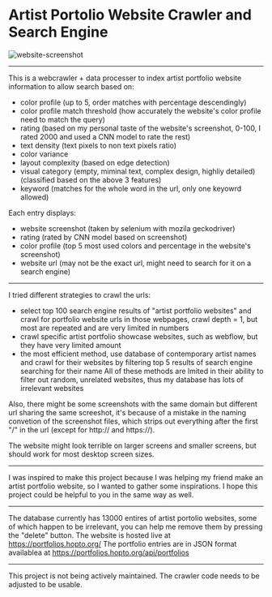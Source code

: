 # Artist Portolio Website Crawler and Search Engine

![website-screenshot](https://github.com/user-attachments/assets/5e518d59-3e81-453e-a841-a88dc052ec32)


---

This is a webcrawler + data processer to index artist portfolio website information to allow search based on:
- color profile (up to 5, order matches with percentage descendingly)
- color profile match threshold (how accurately the website's color profile need to match the query)
- rating (based on my personal taste of the website's screenshot, 0-100, I rated 2000 and used a CNN model to rate the rest)
- text density (text pixels to non text pixels ratio)
- color variance
- layout complexity (based on edge detection)
- visual category (empty, miminal text, complex design, highliy detailed) (classified based on the above 3 features)
- keyword (matches for the whole word in the url, only one keyowrd allowed)

Each entry displays:
- website screenshot (taken by selenium with mozila geckodriver)
- rating (rated by CNN model based on screenshot)
- color profile (top 5 most used colors and percentage in the website's screenshot)
- website url (may not be the exact url, might need to search for it on a search engine)

---

I tried different strategies to crawl the urls:
- select top 100 search engine results of "artist portfolio websites" and crawl for portfolio website urls in those webpages, crawl depth = 1, but most are repeated and are very limited in numbers
- crawl specific artist portfolio showcase websites, such as webflow, but they have very limited amount
- the most efficient method, use database of contemporary artist names and crawl for their websites by filtering top 5 results of search engine searching for their name
All of these methods are lmited in their ability to filter out random, unrelated websites, thus my database has lots of irrelevant websites

Also, there might be some screenshots with the same domain but different url sharing the same screeshot, it's because of a mistake in the naming convetion of the screenshot files, which strips out everything after the first "/" in the url (except for http:// and https://).

The website might look terrible on larger screens and smaller screens, but should work for most desktop screen sizes.

---

I was inspired to make this project because I was helping my friend make an artist portfolio website, so I wanted to gather some inspirations. I hope this project could be helpful to you in the same way as well.

---

The database currently has 13000 entires of artist portolio websites, some of which happen to be irrelevant, you can help me remove them by pressing the "delete" button.
The website is hosted live at https://portfolios.hopto.org/
The portfolio entries are in JSON format availablea at https://portfolios.hopto.org/api/portfolios

---

This project is not being actively maintained. The crawler code needs to be adjusted to be usable.
